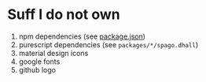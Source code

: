 # Suff I do not own

1. npm dependencies (see [package.json](../package.json))
2. purescript dependencies (see `packages/*/spago.dhall`)
3. material design icons
4. google fonts
5. github logo
